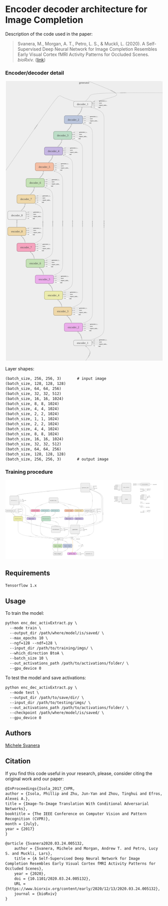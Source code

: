 # Encoder decoder architecture for Image Completion

Description of the code used in the paper: 

> Svanera, M., Morgan, A. T., Petro, L. S., & Muckli, L. (2020). A Self-Supervised Deep Neural Network for Image Completion Resembles Early Visual Cortex fMRI Activity Patterns for Occluded Scenes. *bioRxiv.* ([link](https://www.biorxiv.org/content/10.1101/2020.03.24.005132v2.abstract))


### Encoder/decoder detail

<p align="center">
<kbd>
<img src="./encDec_details.png" width=500"/>  
</kbd>
</p>

Layer shapes:

~~~
(batch_size, 256, 256, 3) 		# input image
(batch_size, 128, 128, 128)
(batch_size, 64, 64, 256)
(batch_size, 32, 32, 512)
(batch_size, 16, 16, 1024)
(batch_size, 8, 8, 1024)
(batch_size, 4, 4, 1024)
(batch_size, 2, 2, 1024)
(batch_size, 1, 1, 1024)
(batch_size, 2, 2, 1024)
(batch_size, 4, 4, 1024)
(batch_size, 8, 8, 1024)
(batch_size, 16, 16, 1024)
(batch_size, 32, 32, 512)
(batch_size, 64, 64, 256)
(batch_size, 128, 128, 128)
(batch_size, 256, 256, 3) 		# output image
~~~

### Training procedure

<p align="center">
<kbd>
<img src="./training_scheme.png"/>  
</kbd>
</p>


## Requirements

`Tensorflow 1.x`


## Usage

To train the model:

~~~~
python enc_dec_activExtract.py \
  --mode train \
  --output_dir /path/where/model/is/saved/ \
  --max_epochs 10 \
  --ngf=128 --ndf=128 \
  --input_dir /path/to/training/imgs/ \
  --which_direction BtoA \
  --batch_size 10 \
  --out_activations_path /path/to/activations/folder/ \
  --gpu_device 0
~~~~

To test the model and save activations:

~~~~
python enc_dec_activExtract.py \
  --mode test \
  --output_dir /path/to/save/dir/ \
  --input_dir /path/to/testing/imgs/ \
  --out_activations_path /path/to/activations/folder/ \
  --checkpoint /path/where/model/is/saved/ \
  --gpu_device 0
~~~~


## Authors

[Michele Svanera](https://www.michelesvanera.org/)


## Citation

If you find this code useful in your research, please, consider citing the original work and our paper:

```
@InProceedings{Isola_2017_CVPR,
author = {Isola, Phillip and Zhu, Jun-Yan and Zhou, Tinghui and Efros, Alexei A.},
title = {Image-To-Image Translation With Conditional Adversarial Networks},
booktitle = {The IEEE Conference on Computer Vision and Pattern Recognition (CVPR)},
month = {July},
year = {2017}
}
```

```
@article {Svanera2020.03.24.005132,
	author = {Svanera, Michele and Morgan, Andrew T. and Petro, Lucy S. and Muckli, Lars},
	title = {A Self-Supervised Deep Neural Network for Image Completion Resembles Early Visual Cortex fMRI Activity Patterns for Occluded Scenes},
	year = {2020},
	doi = {10.1101/2020.03.24.005132},
	URL = {https://www.biorxiv.org/content/early/2020/12/13/2020.03.24.005132},
	journal = {bioRxiv}
}
```
